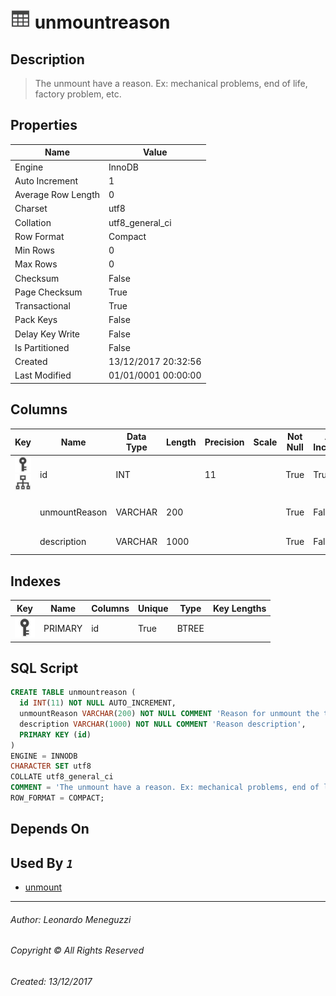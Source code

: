 

# ![logo](Images/table.svg) unmountreason

## <a name="#Description"></a>Description
> The unmount have a reason. Ex: mechanical problems, end of life, factory problem, etc.
## <a name="#Properties"></a>Properties
|Name|Value|
|---|---|
|Engine|InnoDB|
|Auto Increment|1|
|Average Row Length|0|
|Charset|utf8|
|Collation|utf8_general_ci|
|Row Format|Compact|
|Min Rows|0|
|Max Rows|0|
|Checksum|False|
|Page Checksum|True|
|Transactional|True|
|Pack Keys|False|
|Delay Key Write|False|
|Is Partitioned|False|
|Created|13/12/2017 20:32:56|
|Last Modified|01/01/0001 00:00:00|


## <a name="#Columns"></a>Columns
|Key|Name|Data Type|Length|Precision|Scale|Not Null|Auto Increment|Default|Virtual|Unsigned|Zerofill|Binary|Description
|---|---|---|---|---|---|---|---|---|---|---|---|---|---
|[![Primary Key PRIMARY](Images/primarykey.svg)](#Indexes)[![Indexes PRIMARY](Images/index.svg)](#Indexes)|id|INT||11||True|True||False|False|False|False||
||unmountReason|VARCHAR|200|||True|False||False|False|False|False|Reason for unmount the tire|
||description|VARCHAR|1000|||True|False||False|False|False|False|Reason description|

## <a name="#Indexes"></a>Indexes
|Key|Name|Columns|Unique|Type|Key Lengths
|---|---|---|---|---|---
|[![Primary Key PRIMARY](Images/primarykey.svg)](#Indexes)|PRIMARY|id|True|BTREE||

## <a name="#SqlScript"></a>SQL Script
```SQL
CREATE TABLE unmountreason (
  id INT(11) NOT NULL AUTO_INCREMENT,
  unmountReason VARCHAR(200) NOT NULL COMMENT 'Reason for unmount the tire',
  description VARCHAR(1000) NOT NULL COMMENT 'Reason description',
  PRIMARY KEY (id)
)
ENGINE = INNODB
CHARACTER SET utf8
COLLATE utf8_general_ci
COMMENT = 'The unmount have a reason. Ex: mechanical problems, end of life, factory problem, etc.'
ROW_FORMAT = COMPACT;
```

## <a name="#DependsOn"></a>Depends On


## <a name="#UsedBy"></a>Used By _`1`_
- [unmount](unmount.md)


___
###### Author: Leonardo Meneguzzi
###### Copyright © All Rights Reserved
###### Created: 13/12/2017
